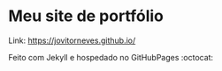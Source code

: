 # Meu site de portfólio

Link: https://jovitorneves.github.io/

Feito com Jekyll e hospedado no GitHubPages :octocat:
